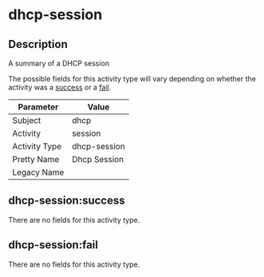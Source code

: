 dhcp-session
============

Description
-----------
A summary of a DHCP session

The possible fields for this activity type will vary depending on whether the activity was a [success](#dhcp-sessionsuccess) or a [fail](#dhcp-sessionfail).

| Parameter     | Value        |
| ------------- | ------------ |
| Subject       | dhcp         |
| Activity      | session      |
| Activity Type | dhcp-session |
| Pretty Name   | Dhcp Session |
| Legacy Name   |              |

dhcp-session:success
--------------------

There are no fields for this activity type.


dhcp-session:fail
-----------------

There are no fields for this activity type.
